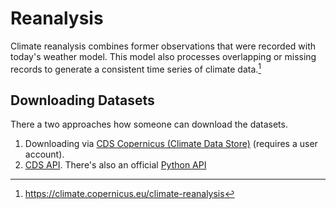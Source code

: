 # Reanalysis

Climate reanalysis combines former observations that were recorded with today's weather model. This model also processes overlapping or missing records to generate a consistent time series of climate data.[^1]

## Downloading Datasets

There a two approaches how someone can download the datasets.

1. Downloading via [CDS Copernicus (Climate Data Store)](https://cds.climate.copernicus.eu/cdsapp#!/search?type=dataset) (requires a user account).
2. [CDS API](https://cds.climate.copernicus.eu/api-how-to). There's also an official [Python API](https://github.com/ecmwf/cdsapi)

[^1]: https://climate.copernicus.eu/climate-reanalysis
